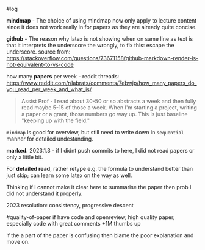 \#log

**mindmap** - The choice of using mindmap now only apply to lecture content since it does not work really in for papers as they are already quite concise.  

**github** - The reason  why latex is not showing when on same line as text is that it interprets the underscore the wrongly, to fix this: escape the underscore. source from: https://stackoverflow.com/questions/73671158/github-markdown-render-is-not-equivalent-to-vs-code

how many **papers** per week - reddit threads: https://www.reddit.com/r/labrats/comments/7ebwjp/how_many_papers_do_you_read_per_week_and_what_is/

> Assist Prof - I read about 30-50 or so abstracts a week and then fully read maybe 5-15 of those a week. When I'm starting a project, writing a paper or a grant, those numbers go way up. This is just baseline "keeping up with the field."

``mindmap`` is good for overview, but still need to write down in ``sequential`` manner for detailed undestanding.

**marked.** 2023.1.3 - if I didnt push commits to here, I did not read papers or only a little bit.

For **detailed read**, rather retype e.g. the formula to understand better than just skip; can learn some latex on the way as well.

Thinking if I cannot make it clear here to summarise the paper then prob I did not understand it properly.



2023 resolution: consistency, progressive descent

\#quality-of-paper if have code and openreview, high quality paper, especially code with great comments +1M thumbs up

if the a part of the paper is confusing then blame the poor explanation and move on.